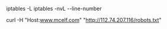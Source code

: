 iptables -L
iptables -nvL --line-number

curl -H "Host:www.mcelf.com" "http://112.74.207.116/robots.txt"